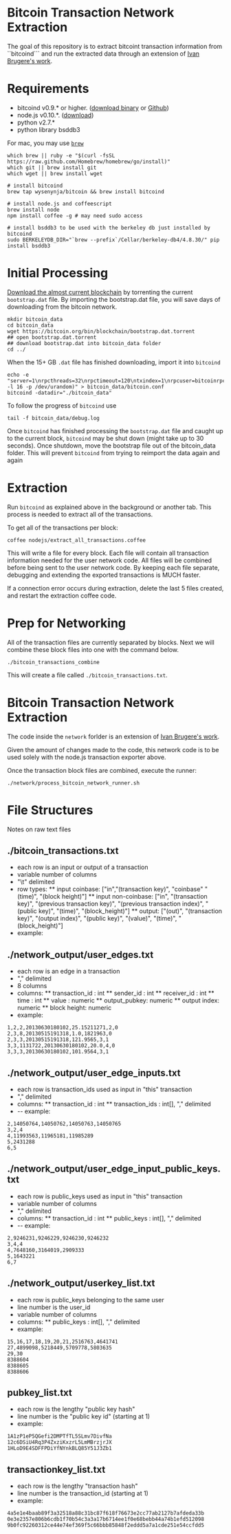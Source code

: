 # Bitcoin Transaction Network Extraction

The goal of this repository is to extract bitcoint transaction information from ``bitcoind``` and run the extracted data through an extension of [Ivan Brugere's work](https://github.com/ivan-brugere/Bitcoin-Transaction-Network-Extraction).

# Requirements

* bitcoind v0.9.* or higher. ([download binary](https://bitcoin.org/en/download) or [Github](https://github.com/bitcoin/bitcoin/tree/master/doc))
* node.js v0.10.*.  ([download](http://nodejs.org/download/))
* python v2.7.*
* python library bsddb3

For mac, you may use [```brew```](http://brew.sh)

```
which brew || ruby -e "$(curl -fsSL https://raw.github.com/Homebrew/homebrew/go/install)"
which git || brew install git
which wget || brew install wget

# install bitcoind
brew tap wysenynja/bitcoin && brew install bitcoind

# install node.js and coffeescript
brew install node
npm install coffee -g # may need sudo access

# install bsddb3 to be used with the berkeley db just installed by bitcoind
sudo BERKELEYDB_DIR="`brew --prefix`/Cellar/berkeley-db4/4.8.30/" pip install bsddb3
```

# Initial Processing

[Download the almost current blockchain](https://github.com/bitcoin/bitcoin/blob/master/doc/bootstrap.md) by torrenting the current ```bootstrap.dat``` file.  By importing the bootstrap.dat file, you will save days of downloading from the bitcoin network.

```
mkdir bitcoin_data
cd bitcoin_data
wget https://bitcoin.org/bin/blockchain/bootstrap.dat.torrent
## open bootstrap.dat.torrent
## download bootstrap.dat into bitcoin_data folder
cd ../
```

When the 15+ GB ```.dat``` file has finished downloading, import it into ```bitcoind```

```
echo -e "server=1\nrpcthreads=32\nrpctimeout=120\ntxindex=1\nrpcuser=bitcoinrpc\nrpcpassword=$(xxd -l 16 -p /dev/urandom)" > bitcoin_data/bitcoin.conf
bitcoind -datadir="./bitcoin_data"
```

To follow the progress of ```bitcoind``` use

```
tail -f bitcoin_data/debug.log
```

Once ```bitcoind``` has finished processing the ```bootstrap.dat``` file and caught up to the current block, ```bitcoind``` may be shut down (might take up to 30 seconds).  Once shutdown, move the bootstrap file out of the bitcoin_data folder.  This will prevent ```bitcoind``` from trying to reimport the data again and again

# Extraction

Run ```bitcoind``` as explained above in the background or another tab.  This process is needed to extract all of the transactions.

To get all of the transactions per block:

```
coffee nodejs/extract_all_transactions.coffee
```

This will write a file for every block.  Each file will contain all transaction information needed for the user network code.  All files will be combined before being sent to the user network code.  By keeping each file separate, debugging and extending the exported transactions is MUCH faster.

If a connection error occurs during extraction, delete the last 5 files created, and restart the extraction coffee code.

# Prep for Networking

All of the transaction files are currently separated by blocks.  Next we will combine these block files into one with the command below.

```
./bitcoin_transactions_combine
```

This will create a file called ```./bitcoin_transactions.txt```.


# Bitcoin Transaction Network Extraction

The code inside the ```network``` forlder is an extension of [Ivan Brugere's work](https://github.com/ivan-brugere/Bitcoin-Transaction-Network-Extraction).

Given the amount of changes made to the code, this network code is to be used solely with the node.js transaction exporter above.

Once the transaction block files are combined, execute the runner:

```{bash}
./network/process_bitcoin_network_runner.sh
```



# File Structures

Notes on raw text files

## ./bitcoin_transactions.txt

* each row is an input or output of a transaction
* variable number of columns
* "\t" delimited
* row types:
** input coinbase: ["in","(transaction key)", "coinbase" "(time)", "(block height)"]
** input non-coinbase: ["in", "(transaction key)", "(previous transaction key)", "(previous transaction index)", "(public key)", "(time)", "(block_height)"]
** output: ["(out)", "(transaction key)", "(output index)", "(public key)", "(value)", "(time)", "(block_height)"]
* example:



## ./network_output/user_edges.txt
* each row is an edge in a transaction
* "," delimited
* 8 columns
* columns:
** transaction_id : int
** sender_id : int
** receiver_id : int
** time : int
** value : numeric
** output_pubkey: numeric
** output index: numeric
** block height: numeric
* example:
```
1,2,2,20130630180102,25.15211271,2,0
2,3,8,20130515191318,1.0,1821963,0
2,3,3,20130515191318,121.9565,3,1
3,3,1131722,20130630180102,20.0,4,0
3,3,3,20130630180102,101.9564,3,1
```


## ./network_output/user_edge_inputs.txt
* each row is transaction_ids used as input in "this" transaction
* "," delimited
* columns:
** transaction_id : int
** transaction_ids : int[], "," delimited
* -- example:
```
2,14050764,14050762,14050763,14050765
3,2,4
4,11993563,11965181,11985289
5,2431288
6,5
```


## ./network_output/user_edge_input_public_keys.txt
* each row is public_keys used as input in "this" transaction
* variable number of columns
* "," delimited
* columns:
** transaction_id : int
** public_keys : int[], "," delimited
* -- example:
```
2,9246231,9246229,9246230,9246232
3,4,4
4,7648160,3164019,2909333
5,1643221
6,7
```


## ./network_output/userkey_list.txt
* each row is public_keys belonging to the same user
* line number is the user_id
* variable number of columns
* columns:
** public_keys : int[], "," delimited
* example:
```
15,16,17,18,19,20,21,2516763,4641741
27,4899098,5218449,5709778,5803635
29,30
8388604
8388605
8388606
```

## pubkey_list.txt
* each row is the lengthy "public key hash"
* line number is the "public key id" (starting at 1)
* example:
```
1A1zP1eP5QGefi2DMPTfTL5SLmv7DivfNa
12c6DSiU4Rq3P4ZxziKxzrL5LmMBrzjrJX
1HLoD9E4SDFFPDiYfNYnkBLQ85Y51J3Zb1
```


## transactionkey_list.txt
* each row is the lengthy "transaction hash"
* line number is the transaction_id (starting at 1)
* example:
```
4a5e1e4baab89f3a32518a88c31bc87f618f76673e2cc77ab2127b7afdeda33b
0e3e2357e806b6cdb1f70b54c3a3a17b6714ee1f0e68bebb44a74b1efd512098
9b0fc92260312ce44e74ef369f5c66bbb85848f2eddd5a7a1cde251e54ccfdd5
```



